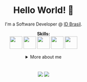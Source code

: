 <div align="center">
  
# Hello World! 👋

<div align="center">
    
I'm a Software Developer @ [ID Brasil](https://idbrasil.com/).
<p>
  <b>Skills:</b> <br>
<img src="https://cdn.jsdelivr.net/gh/devicons/devicon/icons/java/java-original-wordmark.svg" width="40"/>
                   <img src="https://cdn.jsdelivr.net/gh/devicons/devicon/icons/spring/spring-original-wordmark.svg" width="40"/>
                 <img src="https://cdn.jsdelivr.net/gh/devicons/devicon/icons/postgresql/postgresql-original-wordmark.svg" width="40" /> <img src="https://cdn.jsdelivr.net/gh/devicons/devicon/icons/ubuntu/ubuntu-plain-wordmark.svg" width="40"/> <img src="https://cdn.jsdelivr.net/gh/devicons/devicon/icons/git/git-original-wordmark.svg" width="40" />
</p>

<details>
  <summary> More about me</summary>
<div align="left">
 
``` js
const mosiahrs = {
    personal: {
        fullName: 'Mosiah Silva',
        birthDate: '1993-05-06',
        interests: ['games', 'language learning', 'anime'],
    },
    technical: {
        technologies: {
            backEnd: {
                Java: ['SpringBoot', 'Jakarta EE']
            },
            frontEnd: {
                Angular: ['SPA'],
                Javascript: ['Vanilla JS'],
                HTML: ['HTML5', 'Semantic HTML'],
                CSS: ['sass', 'styled-components', 'Bootstrap'],
            
            },
            architecture: ['MVC', 'Multitenancy', 'Feature First'],
        },
    }
}
```
  </div>
</details>
  
          
</div>

#         

<a href="https://www.linkedin.com/in/mosiahrs/"> <img src="https://img.shields.io/badge/LinkedIn-0077B5?style=for-the-badge&logo=linkedin&logoColor=white" /></a>
<a href=""> <img src="https://img.shields.io/badge/-Hackerrank-2EC866?style=for-the-badge&logo=HackerRank&logoColor=white" /> </a>
          
